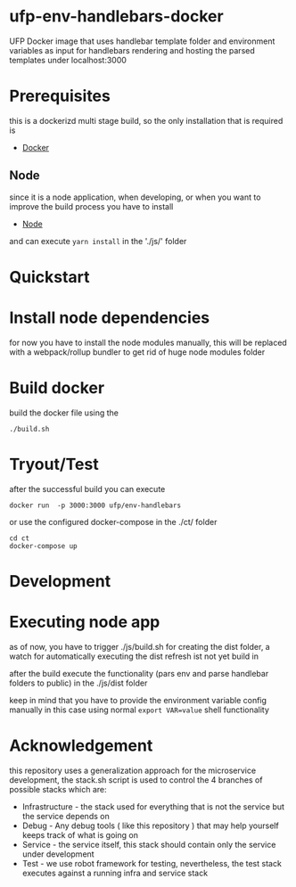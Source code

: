 # ufp-env-handlebars-docker
UFP Docker image that uses handlebar template folder and environment variables as input for handlebars rendering and hosting the parsed templates under localhost:3000


# Prerequisites

this is a dockerizd multi stage build, so the only installation that is required is

 - [Docker](https://www.docker.com/)
 
 ## Node
 
 since it is a node application, when developing, or when you want to improve the build process
 you have to install 
 
 
 - [Node](https://www.nodejs.org/)
 
 and can execute `yarn install` in the './js/' folder
 
 

# Quickstart

# Install node dependencies 

for now you have to install the node modules manually, this will be replaced with a webpack/rollup bundler to
get rid of huge node modules folder

# Build docker

build the docker file using the 

	./build.sh
	

# Tryout/Test

after the successful build you can execute

	docker run  -p 3000:3000 ufp/env-handlebars 

or use the configured docker-compose in the ./ct/ folder

	cd ct
	docker-compose up
	

# Development

# Executing node app

as of now, you have to trigger ./js/build.sh for creating the dist folder, a watch for automatically executing the
dist refresh ist not yet build in

after the build execute the functionality (pars env and parse handlebar folders to public) in the ./js/dist folder

keep in mind that you have to provide the environment variable config manually in this case using normal `export VAR=value`
shell functionality

# Acknowledgement 

this repository uses a generalization approach for the microservice development, the stack.sh script is used to control
the 4 branches of possible stacks which are:
- Infrastructure - the stack used for everything that is not the service but the service depends on
- Debug - Any debug tools ( like this repository ) that may help yourself keeps track of what is going on
- Service - the service itself, this stack should contain only the service under development
- Test - we use robot framework for testing, nevertheless, the test stack executes against a running infra and service stack
